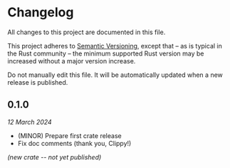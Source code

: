 # Changelog

All changes to this project are documented in this file.

This project adheres to [Semantic Versioning](https://semver.org), except that – as is typical in the Rust community – the minimum supported Rust version may be increased without a major version increase.

Do not manually edit this file. It will be automatically updated when a new release is published.

## 0.1.0
_12 March 2024_

* (MINOR) Prepare first crate release
* Fix doc comments (thank you, Clippy!)

_(new crate -- not yet published)_
